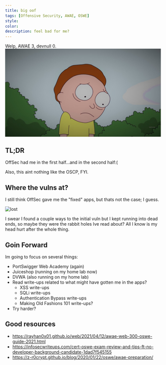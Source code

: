 ```yaml
---
title: big oof
tags: [Offensive Security, AWAE, OSWE]
style:
color:
description: feel bad for me?
---
```


Welp, AWAE 3, devnull 0.
![welp](../images/sad_morty.jpg "welp")

## TL;DR
OffSec had me in the first half...and in the second half:(

Also, this aint nothing like the OSCP, FYI.

## Where the vulns at?
I still think OffSec gave me the "fixed" apps, but thats not the case; I guess.

![lost](https://media.giphy.com/media/g01ZnwAUvutuK8GIQn/source.gif "lost")

I swear I found a couple ways to the initial vuln but I kept running into dead ends, so maybe they were the rabbit holes Ive read about? All I know is my head hurt after the whole thing.

## Goin Forward
Im going to focus on several things:
- PortSwigger Web Academy (again)
- Juiceshop (running on my home lab now)
- DVWA (also running on my home lab)
- Read write-ups related to what might have gotten me in the apps?
  - XSS write-ups
  - SQLi write-ups
  - Authentication Bypass write-ups
  - Making Old Fashions 101 write-ups?
- Try harder?

## Good resources
- https://rayhan0x01.github.io/web/2021/04/12/awae-web-300-oswe-guide-2021.html
- https://infosecwriteups.com/cert-oswe-exam-review-and-tips-ft-no-developer-background-candidate-1dad7f545155
- https://z-r0crypt.github.io/blog/2020/01/22/oswe/awae-preparation/
